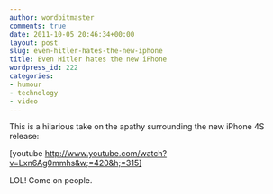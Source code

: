 ```yaml
---
author: wordbitmaster
comments: true
date: 2011-10-05 20:46:34+00:00
layout: post
slug: even-hitler-hates-the-new-iphone
title: Even Hitler hates the new iPhone
wordpress_id: 222
categories:
- humour
- technology
- video
---
```


This is a hilarious take on the apathy surrounding the new iPhone 4S release:

[youtube http://www.youtube.com/watch?v=Lxn6Ag0mmhs&w;=420&h;=315]

LOL! Come on people.
